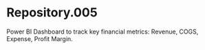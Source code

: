 # Repository.005
Power BI Dashboard to track key financial metrics: Revenue, COGS, Expense, Profit Margin.
